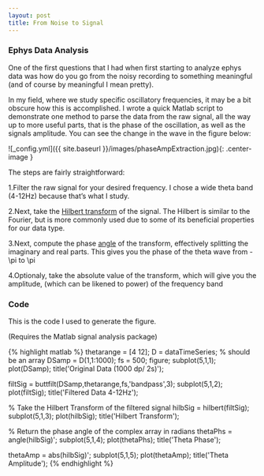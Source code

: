 ```yaml
---
layout: post
title: From Noise to Signal
---
```


### Ephys Data Analysis
One of the first questions that I had when first starting to analyze ephys data was how do you go from the noisy recording to something meaningful (and of course by meaningful I mean pretty). 


In my field, where we study specific oscillatory frequencies, it may be a bit obscure how this is accomplished. I wrote a quick Matlab script to demonstrate one method to parse the data from the raw signal, all the way up to more useful parts, that is the phase of the oscillation, as well as the signals amplitude. You can see the change in the wave in the figure below:

![_config.yml]({{ site.baseurl }}/images/phaseAmpExtraction.jpg){: .center-image }

The steps are fairly straightforward:

1.Filter the raw signal for your desired frequency. I chose a wide theta band (4-12Hz) because that’s what I study.

2.Next, take the [Hilbert transform](http://www.scholarpedia.org/article/Hilbert_transform_for_brain_waves) of the signal. The Hilbert is similar to the Fourier, but is more commonly used due to some of its beneficial properties for our data type. 

3.Next, compute the phase [angle](https://www.mathworks.com/help/matlab/ref/angle.html) of the transform, effectively splitting the imaginary and real parts. This gives you the phase of the theta wave from -\pi to \pi

4.Optionaly, take the absolute value of the transform, which will give you the amplitude, (which can be likened to power) of the frequency band


### Code
This is the code I used to generate the figure. 

(Requires the Matlab signal analysis package)


{% highlight matlab %}
thetarange = [4 12];
D = dataTimeSeries; % should be an array
DSamp = D(1,1:1000); fs = 500;
figure; subplot(5,1,1); plot(DSamp); title('Original Data (1000 dp/ 2s)');

filtSig = buttfilt(DSamp,thetarange,fs,'bandpass',3);
subplot(5,1,2); plot(filtSig); title('Filtered Data 4-12Hz');

% Take the Hilbert Transform of the filtered signal 
hilbSig = hilbert(filtSig);
subplot(5,1,3); plot(hilbSig); title('Hilbert Transform');

% Return the phase angle of the complex array in radians 
thetaPhs = angle(hilbSig)';
subplot(5,1,4); plot(thetaPhs); title('Theta Phase');

thetaAmp = abs(hilbSig)';
subplot(5,1,5); plot(thetaAmp); title('Theta Amplitude');
{% endhighlight %}

